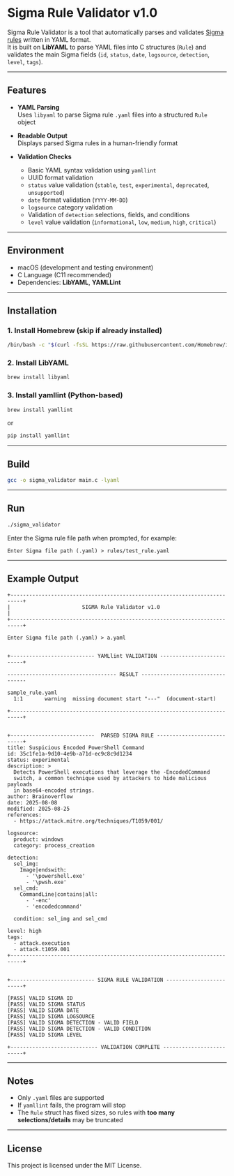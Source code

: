 # Sigma Rule Validator v1.0

Sigma Rule Validator is a tool that automatically parses and validates [Sigma rules](https://sigmahq.io/) written in YAML format.  
It is built on **LibYAML** to parse YAML files into C structures (`Rule`) and validates the main Sigma fields (`id`, `status`, `date`, `logsource`, `detection`, `level`, `tags`).  

---

## Features

- **YAML Parsing**  
  Uses `libyaml` to parse Sigma rule `.yaml` files into a structured `Rule` object  

- **Readable Output**  
  Displays parsed Sigma rules in a human-friendly format  

- **Validation Checks**  
  - Basic YAML syntax validation using `yamllint`  
  - UUID format validation  
  - `status` value validation (`stable`, `test`, `experimental`, `deprecated`, `unsupported`)  
  - `date` format validation (`YYYY-MM-DD`)  
  - `logsource` category validation  
  - Validation of `detection` selections, fields, and conditions  
  - `level` value validation (`informational`, `low`, `medium`, `high`, `critical`)  

---

## Environment

- macOS (development and testing environment)  
- C Language (C11 recommended)  
- Dependencies: **LibYAML**, **YAMLLint**  

---

## Installation

### 1. Install Homebrew (skip if already installed)
```bash
/bin/bash -c "$(curl -fsSL https://raw.githubusercontent.com/Homebrew/install/HEAD/install.sh)"
```

### 2. Install LibYAML
```bash
brew install libyaml
```

### 3. Install yamllint (Python-based)
```bash
brew install yamllint
```
or
```bash
pip install yamllint
```

---

## Build

```bash
gcc -o sigma_validator main.c -lyaml
```

---

## Run

```bash
./sigma_validator
```

Enter the Sigma rule file path when prompted, for example:

```text
Enter Sigma file path (.yaml) > rules/test_rule.yaml
```

---

## Example Output

```
+--------------------------------------------------------------------------+
|                       SIGMA Rule Validator v1.0                          |
+--------------------------------------------------------------------------+

Enter Sigma file path (.yaml) > a.yaml


+--------------------------- YAMLlint VALIDATION --------------------------+

----------------------------------- RESULT ---------------------------------

sample_rule.yaml
  1:1       warning  missing document start "---"  (document-start)

+--------------------------------------------------------------------------+


+---------------------------  PARSED SIGMA RULE ---------------------------+
title: Suspicious Encoded PowerShell Command
id: 35c1fe1a-9d10-4e9b-a71d-ec9c8c9d1234
status: experimental
description: >
  Detects PowerShell executions that leverage the -EncodedCommand
  switch, a common technique used by attackers to hide malicious payloads
  in base64-encoded strings.
author: Brainoverflow
date: 2025-08-08
modified: 2025-08-25
references:
  - https://attack.mitre.org/techniques/T1059/001/

logsource:
  product: windows
  category: process_creation

detection:
  sel_img:
    Image|endswith:
      - '\powershell.exe'
      - '\pwsh.exe'
  sel_cmd:
    CommandLine|contains|all:
      - '-enc'
      - 'encodedcommand'

  condition: sel_img and sel_cmd

level: high
tags:
  - attack.execution
  - attack.t1059.001
+--------------------------------------------------------------------------+


+--------------------------- SIGMA RULE VALIDATION ------------------------+

[PASS] VALID SIGMA ID
[PASS] VALID SIGMA STATUS
[PASS] VALID SIGMA DATE
[PASS] VALID SIGMA LOGSOURCE
[PASS] VALID SIGMA DETECTION - VALID FIELD
[PASS] VALID SIGMA DETECTION - VALID CONDITION
[PASS] VALID SIGMA LEVEL

+---------------------------- VALIDATION COMPLETE -------------------------+
```

---

## Notes

- Only `.yaml` files are supported  
- If `yamllint` fails, the program will stop  
- The `Rule` struct has fixed sizes, so rules with **too many selections/details** may be truncated  

---

## License

This project is licensed under the MIT License.
